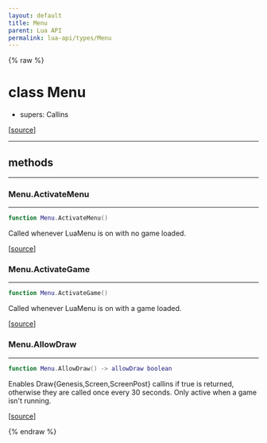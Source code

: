 ```yaml
---
layout: default
title: Menu
parent: Lua API
permalink: lua-api/types/Menu
---
```


{% raw %}

# class Menu


- supers: Callins




[<a href="https://github.com/beyond-all-reason/RecoilEngine/blob/b29554ca8a91605fa235eafe60ad740783359665/rts/Lua/LuaMenu.cpp#L34-L37" target="_blank">source</a>]







---

## methods
---

### Menu.ActivateMenu
---
```lua
function Menu.ActivateMenu()
```





Called whenever LuaMenu is on with no game loaded.

[<a href="https://github.com/beyond-all-reason/RecoilEngine/blob/b29554ca8a91605fa235eafe60ad740783359665/rts/Lua/LuaMenu.cpp#L373-L376" target="_blank">source</a>]








### Menu.ActivateGame
---
```lua
function Menu.ActivateGame()
```





Called whenever LuaMenu is on with a game loaded.

[<a href="https://github.com/beyond-all-reason/RecoilEngine/blob/b29554ca8a91605fa235eafe60ad740783359665/rts/Lua/LuaMenu.cpp#L394-L397" target="_blank">source</a>]








### Menu.AllowDraw
---
```lua
function Menu.AllowDraw() -> allowDraw boolean
```





Enables Draw{Genesis,Screen,ScreenPost} callins if true is returned,
otherwise they are called once every 30 seconds. Only active when a game
isn't running.

[<a href="https://github.com/beyond-all-reason/RecoilEngine/blob/b29554ca8a91605fa235eafe60ad740783359665/rts/Lua/LuaMenu.cpp#L414-L421" target="_blank">source</a>]












{% endraw %}